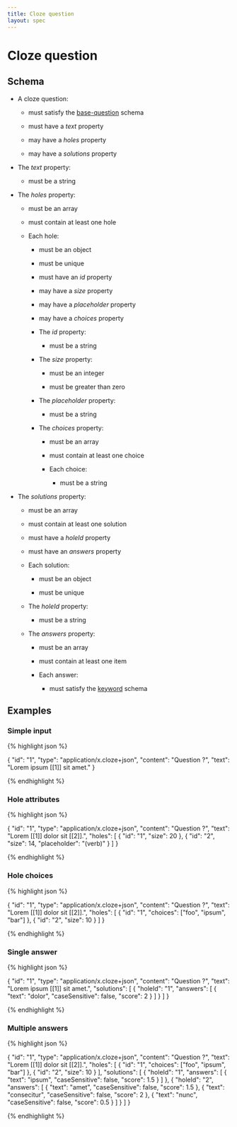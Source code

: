 ```yaml
---
title: Cloze question
layout: spec
---
```


# Cloze question

## Schema

* A cloze question:

  * must satisfy the [base-question](base-question.html) schema

  * must have a *text* property

  * may have a *holes* property

  * may have a *solutions* property

* The *text* property:

  * must be a string

* The *holes* property:

  * must be an array

  * must contain at least one hole

  * Each hole:

    * must be an object

    * must be unique

    * must have an *id* property

    * may have a *size* property

    * may have a *placeholder* property

    * may have a *choices* property

    * The *id* property:

      * must be a string

    * The *size* property:

      * must be an integer

      * must be greater than zero

    * The *placeholder* property:

      * must be a string

    * The *choices* property:

      * must be an array

      * must contain at least one choice

      * Each choice:

        * must be a string

* The *solutions* property:

  * must be an array

  * must contain at least one solution

  * must have a *holeId* property

  * must have an *answers* property

  * Each solution:

    * must be an object

    * must be unique

  * The *holeId* property:

    * must be a string

  * The *answers* property:

    * must be an array

    * must contain at least one item

    * Each answer:

      * must satisfy the [keyword](keyword.html) schema

## Examples

### Simple input

{% highlight json %}

{
  "id": "1",
  "type": "application/x.cloze+json",
  "content": "Question ?",
  "text": "Lorem ipsum [[1]] sit amet."
}

{% endhighlight %}

### Hole attributes

{% highlight json %}

{
  "id": "1",
  "type": "application/x.cloze+json",
  "content": "Question ?",
  "text": "Lorem [[1]] dolor sit [[2]].",
  "holes": [
    {
      "id": "1",
      "size": 20
    },
    {
      "id": "2",
      "size": 14,
      "placeholder": "(verb)"
    }
  ]
}

{% endhighlight %}

### Hole choices

{% highlight json %}

{
  "id": "1",
  "type": "application/x.cloze+json",
  "content": "Question ?",
  "text": "Lorem [[1]] dolor sit [[2]].",
  "holes": [
    {
      "id": "1",
      "choices": ["foo", "ipsum", "bar"]
    },
    {
      "id": "2",
      "size": 10
    }
  ]
}

{% endhighlight %}

### Single answer

{% highlight json %}

{
  "id": "1",
  "type": "application/x.cloze+json",
  "content": "Question ?",
  "text": "Lorem ipsum [[1]] sit amet.",
  "solutions": [
    {
      "holeId": "1",
      "answers": [
        {
          "text": "dolor",
          "caseSensitive": false,
          "score": 2
        }
      ]
    }
  ]
}

{% endhighlight %}

### Multiple answers

{% highlight json %}

{
  "id": "1",
  "type": "application/x.cloze+json",
  "content": "Question ?",
  "text": "Lorem [[1]] dolor sit [[2]].",
  "holes": [
    {
      "id": "1",
      "choices": ["foo", "ipsum", "bar"]
    },
    {
      "id": "2",
      "size": 10
    }
  ],
  "solutions": [
    {
      "holeId": "1",
      "answers": [
        {
          "text": "ipsum",
          "caseSensitive": false,
          "score": 1.5
        }
      ]
    },
    {
      "holeId": "2",
      "answers": [
        {
          "text": "amet",
          "caseSensitive": false,
          "score": 1.5
        },
        {
          "text": "consecitur",
          "caseSensitive": false,
          "score": 2
        },
        {
          "text": "nunc",
          "caseSensitive": false,
          "score": 0.5
        }
      ]
    }
  ]
}

{% endhighlight %}

